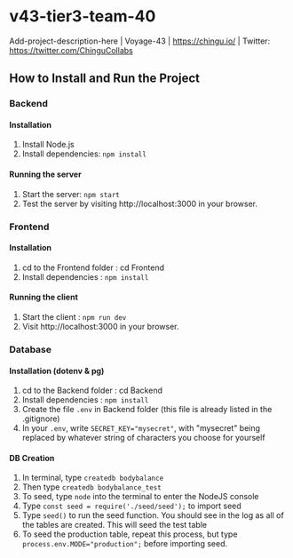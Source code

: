 # v43-tier3-team-40
Add-project-description-here
| Voyage-43 | https://chingu.io/ | Twitter: https://twitter.com/ChinguCollabs
## How to Install and Run the Project
### Backend
#### Installation
1. Install Node.js
2. Install dependencies: `npm install`
#### Running the server
1. Start the server: `npm start`
2. Test the server by visiting http://localhost:3000 in your browser.

### Frontend

#### Installation
1. cd to the Frontend folder : cd Frontend
2. Install dependencies : `npm install`

#### Running the client
1. Start the client : `npm run dev`
2. Visit http://localhost:3000 in your browser.


### Database

#### Installation (dotenv & pg)
1. cd to the Backend folder : cd Backend
2. Install dependencies : `npm install`
3. Create the file `.env` in Backend folder (this file is already listed in the .gitignore)
4. In your `.env`, write `SECRET_KEY="mysecret"`, with "mysecret" being replaced by whatever string of characters you choose for yourself


#### DB Creation
1. In terminal, type `createdb bodybalance`
2. Then type `createdb bodybalance_test`
3. To seed, type `node` into the terminal to enter the NodeJS console
4. Type `const seed = require('./seed/seed');` to import seed
5. Type `seed()` to run the seed function. You should see in the log as all of the tables are created. This will seed the test table
6. To seed the production table, repeat this process, but type `process.env.MODE="production";` before importing seed.
